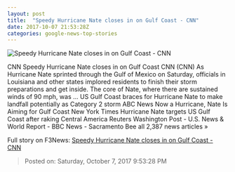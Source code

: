 ```yaml
---
layout: post
title:  "Speedy Hurricane Nate closes in on Gulf Coast - CNN"
date: 2017-10-07 21:53:28Z
categories: google-news-top-stories
---
```


![Speedy Hurricane Nate closes in on Gulf Coast - CNN](http://i2.cdn.cnn.com/cnnnext/dam/assets/171006235726-hurricane-nate-path-100617-2350-super-tease.jpg)

CNN Speedy Hurricane Nate closes in on Gulf Coast CNN (CNN) As Hurricane Nate sprinted through the Gulf of Mexico on Saturday, officials in Louisiana and other states implored residents to finish their storm preparations and get inside. The core of Nate, where there are sustained winds of 90 mph, was ... US Gulf Coast braces for Hurricane Nate to make landfall potentially as Category 2 storm ABC News Now a Hurricane, Nate Is Aiming for Gulf Coast New York Times Hurricane Nate targets US Gulf Coast after raking Central America Reuters Washington Post - U.S. News & World Report - BBC News - Sacramento Bee all 2,387 news articles »


Full story on F3News: [Speedy Hurricane Nate closes in on Gulf Coast - CNN](http://www.f3nws.com/n/yHarSD)

> Posted on: Saturday, October 7, 2017 9:53:28 PM
